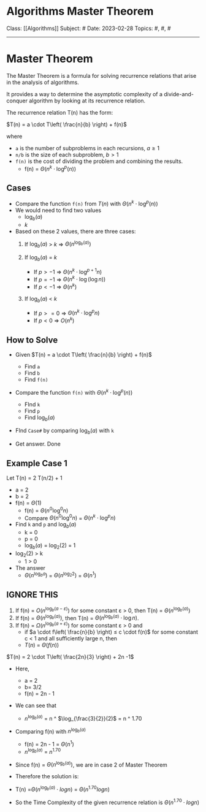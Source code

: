 # Algorithms Master Theorem
Class: [[Algorithms]]
Subject: #
Date: 2023-02-28
Topics: #, #, # 

---

# Master Theorem 

The Master Theorem is a formula for solving recurrence relations that arise in the analysis of algorithms. 

It provides a way to determine the asymptotic complexity of a divide-and-conquer algorithm by looking at its recurrence relation.

The recurrence relation T(n) has the form:

$T(n) = a \cdot T\left( \frac{n}{b} \right) + f(n)$

where
- `a` is the number of subproblems in each recursions, $a \geq 1$
- `n/b` is the size of each subproblem, $b > 1$
- `f(n)` is the cost of dividing the problem and combining the results.
	- f(n) = $Θ (n^{k} \cdot \log^{p}(n))$

## Cases
- Compare the function `f(n)` from $T(n)$ with  $Θ (n^{k} \cdot \log^{p}(n))$
- We would need to find two values
	- $\log_{b}(a)$
	- $k$
- Based on these 2 values, there are three cases:
	1. If $\log_{b}(a)$ > $k$ => $Θ(n^{\log_{b}(a)})$

	2. If $\log_{b}(a)$ = $k$
		- If $p > -1$ =>   $Θ(n^{k} \cdot \log^{p+1}n)$
		- If $p = -1$ =>  $Θ(n^{k} \cdot \log(\log n))$
		- If $p < -1$ =>  $Θ(n^{k})$

	3. If $\log_{b}(a)$ < $k$  
		- If $p >= 0$   =>   $Θ(n^{k} \cdot \log^{p}n)$
		- If $p < 0$   =>  $O(n^{k})$


## How to Solve
- Given $T(n) = a \cdot T\left( \frac{n}{b} \right) + f(n)$
	- Find `a`
	- Find `b`
	- Find `f(n)`

- Compare the function `f(n)` with  $Θ (n^{k} \cdot \log^{p}(n))$
	- FInd `k`
	- Find `p`
	- Find $\log_{b}(a)$
- FInd `Case#` by comparing $\log_{b}(a)$ with `k`
- Get answer. Done

## Example Case 1

Let T(n) = 2 T(n/2) + 1
- a = 2
- b = 2
- f(n) = $Θ(1)$ 
	- f(n) = $Θ(n^{0} \log^{0}n)$
	- Compare $Θ(n^{0} \log^{0}n)$ = $Θ(n^{k} \cdot \log^{p}n)$
- Find `k` and `p` and $\log_{b}(a)$
	- k = 0
	- p = 0 
	- $\log_{b}(a)$ = $\log_{2}(2)$ = 1
 - $\log_{2}(2)$ > k
	 - 1 > 0
- The answer 
	- $Θ(n^{\log_{b}a})$ = $Θ(n^{\log_{2}2})$ = $Θ(n^{1})$

## IGNORE THIS

1. If f(n) = $O(n^{\log_{b}(a - ε)})$ for some constant ε > 0, then T(n) = $Θ(n^{\log_{b}(a)})$
2.  If f(n) = $Θ(n^{\log_{b}(a)})$, then T(n) = $Θ(n^{\log_{b}(a)}\cdot \log n)$.
3.  If f(n) = $Ω(n^{\log_{b}(a + ε)})$ for some constant ε > 0 and 
	- if  $a \cdot f\left( \frac{n}{b} \right) ≤ c \cdot f(n)$ for some constant c < 1 and all sufficiently large n, then 
	- $T(n)$ = $Θ(f(n))$


$T(n) = 2 \cdot T\left( \frac{2n}{3} \right) + 2n -1$

- Here, 
	- a = 2
	- b= 3/2
	- f(n) = 2n - 1
- We can see that
	- $n^{\log_{b}(a)}$ = n ^ $\log_{\frac{3}{2}}(2)$ = n ^ 1.70
- Comparing f(n) with $n^{\log_{b}(a)}$
	- f(n) = 2n - 1 = $Θ(n^{1})$
	- $n^{\log_{b}(a)}$ = $n ^{1.70}$
- Since f(n) = $Θ(n^{\log_{b}(a)})$, we are in case 2 of Master Theorem

- Therefore the solution is:
- T(n) =$Θ(n^{\log_{b}(a)} \cdot log n)$ = $Θ(n ^{1.70} log n)$
- So the Time Complexity of the given recurrence relation is $Θ(n^{1.70} \cdot log n)$


